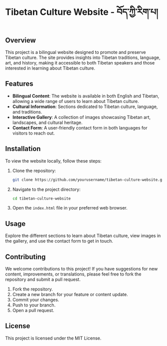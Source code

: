 # Tibetan Culture Website - བོད་ཀྱི་རིག་པ།

## Overview

This project is a bilingual website designed to promote and preserve Tibetan culture. The site provides insights into Tibetan traditions, language, art, and history, making it accessible to both Tibetan speakers and those interested in learning about Tibetan culture.

## Features

- **Bilingual Content**: The website is available in both English and Tibetan, allowing a wide range of users to learn about Tibetan culture.
- **Cultural Information**: Sections dedicated to Tibetan culture, language, and traditions.
- **Interactive Gallery**: A collection of images showcasing Tibetan art, landscapes, and cultural heritage.
- **Contact Form**: A user-friendly contact form in both languages for visitors to reach out.

## Installation

To view the website locally, follow these steps:

1. Clone the repository:
   ```bash
   git clone https://github.com/yourusername/tibetan-culture-website.git
   ```

2. Navigate to the project directory:
   ```bash
   cd tibetan-culture-website
   ```

3. Open the `index.html` file in your preferred web browser.

## Usage

Explore the different sections to learn about Tibetan culture, view images in the gallery, and use the contact form to get in touch.

## Contributing

We welcome contributions to this project! If you have suggestions for new content, improvements, or translations, please feel free to fork the repository and submit a pull request.

1. Fork the repository.
2. Create a new branch for your feature or content update.
3. Commit your changes.
4. Push to your branch.
5. Open a pull request.

## License

This project is licensed under the MIT License.
